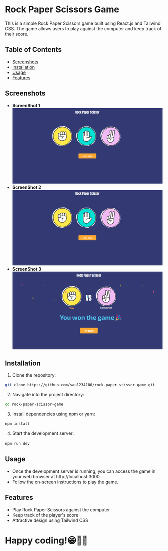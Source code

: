 # Rock Paper Scissors Game

This is a simple Rock Paper Scissors game built using React.js and Tailwind CSS. The game allows users to play against the computer and keep track of their score.



## Table of Contents
- [Screenshots](#screenshots)
- [Installation](#installation)
- [Usage](#usage)
- [Features](#features)

## Screenshots
- **ScreenShot 1**
  ![home page](./src/assets/images/Screenshot1.png)
- **ScreenShot 2**  
  ![game page](./src/assets/images/Screenshot2.png)
- **ScreenShot 3**  
  ![festival app](./src/assets/images/Screenshot3.png)


## Installation

1. Clone the repository:

```bash
git clone https://github.com/san1234100/rock-paper-scissor-game.git
```
2. Navigate into the project directory:
```bash
cd rock-paper-scissor-game
```

3. Install dependencies using npm or yarn:
```bash
npm install
```

4. Start the development server:
```bash
npm run dev
```


## Usage
- Once the development server is running, you can access the game in your web browser at http://localhost:3000. 
- Follow the on-screen instructions to play the game.

## Features
- Play Rock Paper Scissors against the computer
- Keep track of the player's score
- Attractive design using Tailwind CSS


# Happy coding!😁🧑‍💻